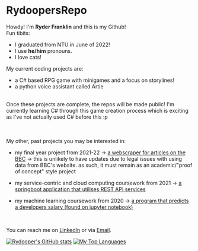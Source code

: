 # RydoopersRepo
Howdy! I'm <b>Ryder Franklin</b> and this is my Github! <br>
Fun tibits:
- I graduated from NTU in June of 2022!
- I use <b>he/him</b> pronouns.
- I love cats!

My current coding projects are:
- a C# based RPG game with minigames and a focus on storylines!
- a python voice assistant called Artie
<br>
Once these projects are complete, the repos will be made public! I'm currently learning C# through this game creation process which is exciting as I've not actually used C# before this :p

<br><br>
My other, past projects you may be interested in:

- my final year project from 2021-22 -> [a webscraper for articles on the BBC](https://github.com/rydooper/FYPCode) -> this is unlikely to have updates due to legal issues with using data from BBC's website. as such, it must remain as an academic/"proof of concept" style project
  
- my service-centric and cloud computing coursework from 2021 -> [a springboot application that utilises REST API services](https://github.com/rydooper/SCC_Coursework)
  
- my machine learning coursework from 2020 -> [a program that predicts a developers salary (found on jupyter notebook)](https://www.kaggle.com/code/ryderfranklin/machine-learning-coursework-2021/notebook)
<br>

You can reach me on [LinkedIn](https://www.linkedin.com/in/ryderfranklin2000) or via [Email](ryderarenfranklin@gmail.com). <br>

[![Rydooper's GitHub stats](https://github-readme-stats.vercel.app/api?username=rydooper&show_icons=true&theme=radical&count_private=true&show_icons=true)](https://github.com/anuraghazra/github-readme-stats)
[![My Top Languages](https://github-readme-stats.vercel.app/api/top-langs/?username=rydooper&theme=radical&count_private=true&layout=compact)](https://github.com/anuraghazra/github-readme-stats)
